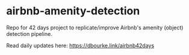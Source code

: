 # airbnb-amenity-detection
Repo for 42 days project to replicate/improve Airbnb's amenity (object) detection pipeline.

Read daily updates here: https://dbourke.link/airbnb42days
